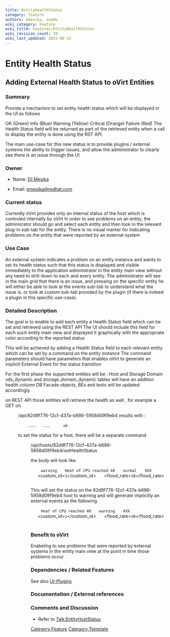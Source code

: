 ```yaml
---
title: EntityHealthStatus
category: feature
authors: emesika, ovedo
wiki_category: Feature
wiki_title: Features/EntityHealthStatus
wiki_revision_count: 39
wiki_last_updated: 2015-06-12
---
```


# Entity Health Status

## Adding External Health Status to oVirt Entities

### Summary

Provide a mechanism to set entity health status which will be displayed in the UI as follows

OK (Green)
 Info (Blue)
Warning (Yellow)
Critical (Orange)
Failure (Red)
 The Health Status field will be returned as part of the retrieved entity when a call to display the entity is done using the RST API.

The main use-case for this new status is to provide plugins / external systems the ability to trigger issues, and allow the administrator to clearly see there is an issue through the UI

### Owner

*   Name: [ Eli Mesika](User:MyUser)

<!-- -->

*   Email: emesika@redhat.com

### Current status

Currently oVirt provides only an internal status of the host which is controled internally by oVirt
In order to see problems on an entity, the adminisrator should go and select each entity and then look in the relevant plug-in sub-tab for the entity. There is no visual marker for indicating problems on the entity that were reported by an external system

### Use Case

An external system indicates a problem on an entity instance and wants to set its health status such that this status is displayed and visible immediately to the application administrator in the entity main view without any need to drill-down to each and every entity. The administrator will see in the main grid that there is an issue, and pressing on the specific entity he will either be able to look at the events sub-tab to understand what the issue is, or look at custom sub-tab provided by the plugin (if there is indeed a plugin in this specific use-case).

### Detailed Description

The goal is to enable to add each entity a Health Status field which can be set and retrieved using the REST API
The UI should include this field for each such entity main view and displayed it graphically with the appropriate color according to the reported status

This will be achieved by adding a Health Status field to each relevant entity which can be set by a command on the entity instance The command parameters should have parameters that enables oVirt to generate an implicit External Event for the status transition

For the first phase the supported entities will be : Host and Storage Domain vds_dynamic and storage_domain_dynamic tables will have an addition health column DB Facade objects, BEs and tests will be updated accordingly

on REST API those entities will retrieve the health as well , for example a GET on

<dir>
/api/82d9f776-12cf-437a-b686-5958d09f9eb4
results with :

` `<host id=................>
           ......
           ......
`     `<health>`ok`</health>
`  `</host>

to set the status for a host, there will be a separate command

<dir>
/api/hosts/82d9f776-12cf-437a-b686-5958d09f9eb4/setHealthStatus

the body will look like

` `<action>
`   `<health>`warning`</health>
`   `<description>`Heat of CPU reached 40`</description>
`   `<severity>`normal`</severity>
`   `<origin>`XXX`</origin>
`   `<custom_id>`1`</custom_id>
`   `<flood_rate>`30`</flood_rate>
` `</action>

This will set the status on the 82d9f776-12cf-437a-b686-5958d09f9eb4 host to warning and will generate implicitly an external events as the following

` `<event>
`   `<description>`Heat of CPU reached 40`</description>
`   `<severity>`warning`</severity>
`   `<origin>`XXX`</origin>
`   `<custom_id>`1`</custom_id>
`   `<flood_rate>`30`</flood_rate>
`   `<host id="82d9f776-12cf-437a-b686-5958d09f9eb4" />
` `</event>

### Benefit to oVirt

Enabeling to see problems that were reported by external systems in the entity main view at the point in time those problems occur

### Dependencies / Related Features

See also [UI-Plugins](http://wiki.ovirt.org/wiki/Features/UIPlugins)

### Documentation / External references

### Comments and Discussion

*   Refer to <Talk:EntityHostStatus>

<Category:Feature> <Category:Template>
